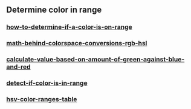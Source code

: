 ## Determine color in range

### [how-to-determine-if-a-color-is-on-range](https://stackoverflow.com/questions/36444827/how-to-determine-if-a-color-is-on-range)

### [math-behind-colorspace-conversions-rgb-hsl](http://www.niwa.nu/2013/05/math-behind-colorspace-conversions-rgb-hsl/)

### [calculate-value-based-on-amount-of-green-against-blue-and-red](https://stackoverflow.com/questions/43082494/calculate-value-based-on-amount-of-green-against-blue-and-red)

### [detect-if-color-is-in-range](https://stackoverflow.com/questions/13522229/detect-if-color-is-in-range)

### [hsv-color-ranges-table](https://stackoverflow.com/questions/12357732/hsv-color-ranges-table)

